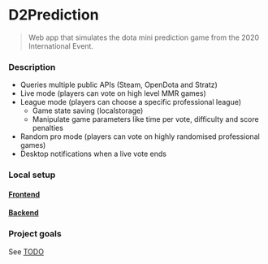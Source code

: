# D2Prediction
> Web app that simulates the dota mini prediction game from the 2020 International Event.


### Description

- Queries multiple public APIs (Steam, OpenDota and Stratz)
- Live mode (players can vote on high level MMR games)
- League mode (players can choose a specific professional league)
	- Game state saving (localstorage)
	- Manipulate game parameters like time per vote, difficulty and score penalties
- Random pro mode (players can vote on highly randomised professional games)
- Desktop notifications when a live vote ends


### Local setup
#### [Frontend](frontend/README.md)
#### [Backend](backend/README.md)

### Project goals

See [TODO](TODO.md)
